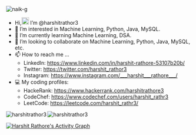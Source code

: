 <p align="left"> <img src="https://komarev.com/ghpvc/?username=harshitrathor3&label=Profile%20views&color=0e75b6&style=flat" alt="naik-g" /> </p>


- Hi,<img hei src="https://raw.githubusercontent.com/MartinHeinz/MartinHeinz/master/wave.gif" width="20px" height="20px">  I’m @harshitrathor3
- 👀 I’m interested in Machine Learning, Python, Java, MySQL.
- 🌱 I’m currently learning Machine Learning, DSA.
- 💞️ I’m looking to collaborate on Machine Learning, Python, Java, MySQL, etc.
- 📫 How to reach me ...
  - LinkedIn: https://www.linkedin.com/in/harshit-rathore-53107b20b/
  - Twitter: https://twitter.com/harshit_rathor3
  - Instagram: https://www.instagram.com/___harshit___rathore___/
- 💻 My coding profiles:
  - HackeRank: https://www.hackerrank.com/harshitrathore3
  - CodeChef: https://www.codechef.com/users/harshit_rathr3
  - LeetCode: https://leetcode.com/harshit_rathr3/



<p><img align="left" src="https://github-readme-stats.vercel.app/api/top-langs?username=harshitrathor3&show_icons=true&locale=en&layout=compact" alt="harshitrathor3" /></p>




<p><img align="center" src="https://github-readme-streak-stats.herokuapp.com/?user=harshitrathor3&" alt="harshitrathor3" /></p>




<a href="https://github.com/harshitrathor3/github-readme-activity-graph"><img alt="Harshit Rathore's Activity Graph" src="https://activity-graph.herokuapp.com/graph?username=harshitrathor3" /></a>







<!---
harshitrathor3/harshitrathor3 is a ✨ special ✨ repository because its `README.md` (this file) appears on your GitHub profile.
You can click the Preview link to take a look at your changes.
--->
